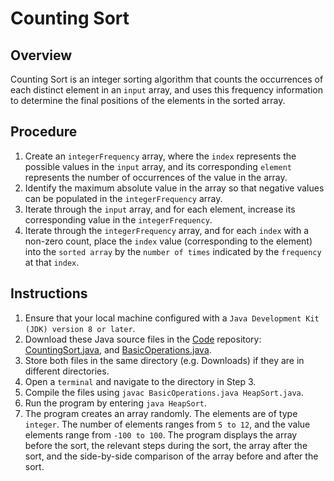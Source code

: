 # Counting Sort

## Overview
Counting Sort is an integer sorting algorithm that counts the occurrences of each distinct element in an `input` array,
and uses this frequency information to determine the final positions of the elements in the sorted array.

## Procedure
1. Create an `integerFrequency` array, where the `index` represents the possible values in the `input` array, and its corresponding `element` represents the number of occurrences of the value in the array.
2. Identify the maximum absolute value in the array so that negative values can be populated in the `integerFrequency` array.
3. Iterate through the `input` array, and for each element, increase its corresponding value in the `integerFrequency`.
4. Iterate through the `integerFrequency` array, and for each `index` with a non-zero count, place the `index` value (corresponding to the element) into the `sorted array` by the `number of times` indicated by the `frequency` at that `index`.

## Instructions
1. Ensure that your local machine configured with a `Java Development Kit (JDK) version 8 or later`.
2. Download these Java source files in the [Code](https://github.com/shumarb/code/tree/main) repository: [CountingSort.java](https://github.com/shumarb/code/blob/main/algorithms/CountingSort.java), and [BasicOperations.java](https://github.com/shumarb/code/tree/main/support/BasicOperations.java).
3. Store both files in the same directory (e.g. Downloads) if they are in different directories.
4. Open a `terminal` and navigate to the directory in Step 3.
5. Compile the files using `javac BasicOperations.java HeapSort.java`.
6. Run the program by entering `java HeapSort`.
7. The program creates an array randomly. The elements are of type `integer`. The number of elements ranges from `5 to 12`, and the value elements range from `-100 to 100`. The program displays the array before the sort, the relevant steps during the sort, the array after the sort, and the side-by-side comparison of the array before and after the sort.
